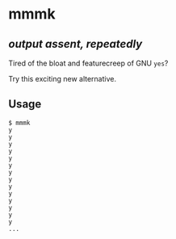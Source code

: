 # mmmk #

## *output assent, repeatedly* ##

Tired of the bloat and featurecreep of GNU `yes`?

Try this exciting new alternative.

## Usage ##

```
$ mmmk
y
y
y
y
y
y
y
y
y
y
y
y
y
y
...
```